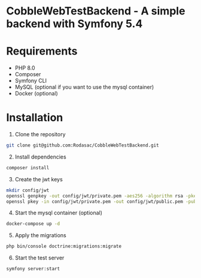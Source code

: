 # CobbleWebTestBackend - A simple backend with Symfony 5.4

# Requirements
- PHP 8.0
- Composer
- Symfony CLI
- MySQL (optional if you want to use the mysql container)
- Docker (optional)

# Installation

1. Clone the repository
```bash
git clone git@github.com:Rodasac/CobbleWebTestBackend.git
```

2. Install dependencies
```bash
composer install
```

3. Create the jwt keys
```bash
mkdir config/jwt
openssl genpkey -out config/jwt/private.pem -aes256 -algorithm rsa -pkeyopt rsa_keygen_bits:4096
openssl pkey -in config/jwt/private.pem -out config/jwt/public.pem -pubout
```

4. Start the mysql container (optional)
```bash
docker-compose up -d
```

5. Apply the migrations
```bash
php bin/console doctrine:migrations:migrate
```

6. Start the test server
```bash
symfony server:start
```